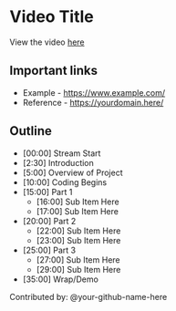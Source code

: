 # Video Title

View the video [here](https://www.youtube.com/watch?v=video-id-here)

## Important links

* Example - https://www.example.com/
* Reference - https://yourdomain.here/

## Outline

* [00:00] Stream Start
* [2:30] Introduction
* [5:00] Overview of Project
* [10:00] Coding Begins
* [15:00] Part 1
  * [16:00] Sub Item Here
  * [17:00] Sub Item Here
* [20:00] Part 2
  * [22:00] Sub Item Here
  * [23:00] Sub Item Here
* [25:00] Part 3
  * [27:00] Sub Item Here
  * [29:00] Sub Item Here
* [35:00] Wrap/Demo

Contributed by: @your-github-name-here
